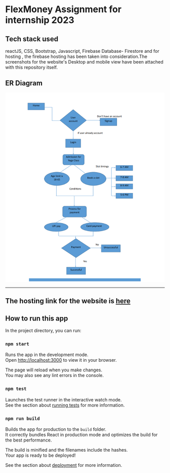 # FlexMoney Assignment for internship 2023

## Tech stack used
reactJS, CSS, Bootstrap, Javascript, Firebase Database- Firestore and for hosting , the firebase hosting has been taken into consideration.The screenshots for the website's Desktop and mobile view have been attached with this repository itself.

## ER Diagram
<img src='capture.PNG'>

<hr>


## The hosting link for the website is  <a href='https://flexmoney-assignment-gamma.vercel.app/'>here</a>
## How to run this app

In the project directory, you can run:

### `npm start`

Runs the app in the development mode.\
Open [http://localhost:3000](http://localhost:3000) to view it in your browser.

The page will reload when you make changes.\
You may also see any lint errors in the console.

### `npm test`

Launches the test runner in the interactive watch mode.\
See the section about [running tests](https://facebook.github.io/create-react-app/docs/running-tests) for more information.

### `npm run build`

Builds the app for production to the `build` folder.\
It correctly bundles React in production mode and optimizes the build for the best performance.

The build is minified and the filenames include the hashes.\
Your app is ready to be deployed!

See the section about [deployment](https://facebook.github.io/create-react-app/docs/deployment) for more information.

